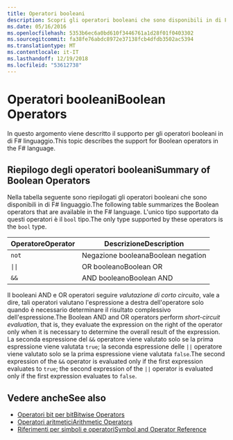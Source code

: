 ```yaml
---
title: Operatori booleani
description: Scopri gli operatori booleani che sono disponibili in di F# linguaggio di programmazione.
ms.date: 05/16/2016
ms.openlocfilehash: 5353b6ec6a0bd610f3446761a1d28f01f0403302
ms.sourcegitcommit: fa38fe76abdc8972e37138fcb4dfdb3502ac5394
ms.translationtype: MT
ms.contentlocale: it-IT
ms.lasthandoff: 12/19/2018
ms.locfileid: "53612738"
---
```

# <a name="boolean-operators"></a><span data-ttu-id="8df19-103">Operatori booleani</span><span class="sxs-lookup"><span data-stu-id="8df19-103">Boolean Operators</span></span>

<span data-ttu-id="8df19-104">In questo argomento viene descritto il supporto per gli operatori booleani in di F# linguaggio.</span><span class="sxs-lookup"><span data-stu-id="8df19-104">This topic describes the support for Boolean operators in the F# language.</span></span>

## <a name="summary-of-boolean-operators"></a><span data-ttu-id="8df19-105">Riepilogo degli operatori booleani</span><span class="sxs-lookup"><span data-stu-id="8df19-105">Summary of Boolean Operators</span></span>

<span data-ttu-id="8df19-106">Nella tabella seguente sono riepilogati gli operatori booleani che sono disponibili in di F# linguaggio.</span><span class="sxs-lookup"><span data-stu-id="8df19-106">The following table summarizes the Boolean operators that are available in the F# language.</span></span> <span data-ttu-id="8df19-107">L'unico tipo supportato da questi operatori è il `bool` tipo.</span><span class="sxs-lookup"><span data-stu-id="8df19-107">The only type supported by these operators is the `bool` type.</span></span>

|<span data-ttu-id="8df19-108">Operatore</span><span class="sxs-lookup"><span data-stu-id="8df19-108">Operator</span></span>|<span data-ttu-id="8df19-109">Descrizione</span><span class="sxs-lookup"><span data-stu-id="8df19-109">Description</span></span>|
|--------|-----------|
|`not`|<span data-ttu-id="8df19-110">Negazione booleana</span><span class="sxs-lookup"><span data-stu-id="8df19-110">Boolean negation</span></span>|
|<code>&#124;&#124;</code>|<span data-ttu-id="8df19-111">OR booleano</span><span class="sxs-lookup"><span data-stu-id="8df19-111">Boolean OR</span></span>|
|`&&`|<span data-ttu-id="8df19-112">AND booleano</span><span class="sxs-lookup"><span data-stu-id="8df19-112">Boolean AND</span></span>|

<span data-ttu-id="8df19-113">Il booleani AND e OR operatori seguire *valutazione di corto circuito*, vale a dire, tali operatori valutano l'espressione a destra dell'operatore solo quando è necessario determinare il risultato complessivo dell'espressione.</span><span class="sxs-lookup"><span data-stu-id="8df19-113">The Boolean AND and OR operators perform *short-circuit evaluation*, that is, they evaluate the expression on the right of the operator only when it is necessary to determine the overall result of the expression.</span></span> <span data-ttu-id="8df19-114">La seconda espressione del `&&` operatore viene valutato solo se la prima espressione viene valutata `true`; la seconda espressione delle `||` operatore viene valutato solo se la prima espressione viene valutata `false`.</span><span class="sxs-lookup"><span data-stu-id="8df19-114">The second expression of the `&&` operator is evaluated only if the first expression evaluates to `true`; the second expression of the `||` operator is evaluated only if the first expression evaluates to `false`.</span></span>

## <a name="see-also"></a><span data-ttu-id="8df19-115">Vedere anche</span><span class="sxs-lookup"><span data-stu-id="8df19-115">See also</span></span>

- [<span data-ttu-id="8df19-116">Operatori bit per bit</span><span class="sxs-lookup"><span data-stu-id="8df19-116">Bitwise Operators</span></span>](bitwise-operators.md)
- [<span data-ttu-id="8df19-117">Operatori aritmetici</span><span class="sxs-lookup"><span data-stu-id="8df19-117">Arithmetic Operators</span></span>](arithmetic-operators.md)
- [<span data-ttu-id="8df19-118">Riferimenti per simboli e operatori</span><span class="sxs-lookup"><span data-stu-id="8df19-118">Symbol and Operator Reference</span></span>](index.md)